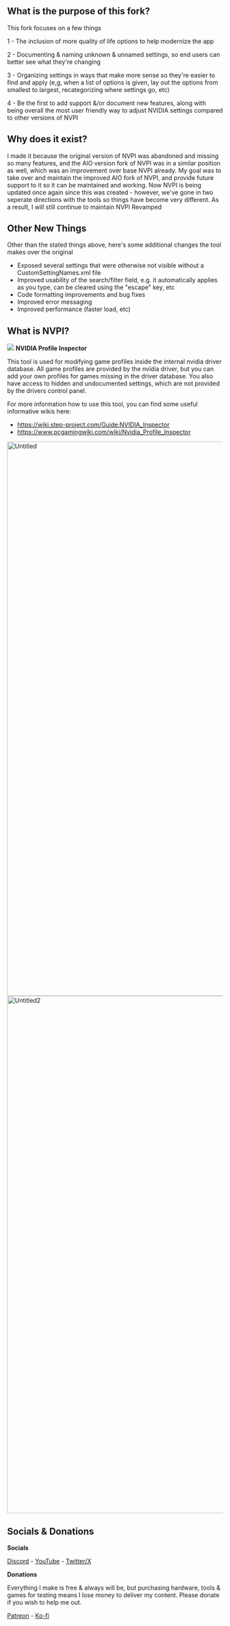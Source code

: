 ## What is the purpose of this fork?

This fork focuses on a few things

1 - The inclusion of more quality of life options to help modernize the app

2 - Documenting & naming unknown & unnamed settings, so end users can better see what they're changing

3 - Organizing settings in ways that make more sense so they're easier to find and apply (e,g, when a list of options is given, lay out the options from smallest to largest, recategorizing where settings go, etc)

4 - Be the first to add support &/or document new features, along with being overall the most user friendly way to adjust NVIDIA settings compared to other versions of NVPI

## Why does it exist?

I made it because the original version of NVPI was abandoned and missing so many features, and the AIO version fork of NVPI was in a similar position as well, which was an improvement over base NVPI already. My goal was to take over and maintain the improved AIO fork of NVPI, and provide future support to it so it can be maintained and working. Now NVPI is being updated once again since this was created - however, we've gone in two seperate directions with the tools so things have become very different. As a result, I will still continue to maintain NVPI Revamped

## Other New Things

Other than the stated things above, here's some additional changes the tool makes over the original

- Exposed several settings that were otherwise not visible without a CustomSettingNames.xml file
- Improved usability of the search/filter field, e.g. it automatically applies as you type, can be cleared using the "escape" key, etc
- Code formatting improvements and bug fixes
- Improved error messaging
- Improved performance (faster load, etc)

## What is NVPI?

![](/nspector/Images/n1-016.png) **NVIDIA Profile Inspector**

This tool is used for modifying game profiles inside the internal nvidia driver database.
All game profiles are provided by the nvidia driver, but you can add your own profiles for games missing in the driver database.
You also have access to hidden and undocumented settings, which are not provided by the drivers control panel.

For more information how to use this tool, you can find some useful informative wikis here:
* https://wiki.step-project.com/Guide:NVIDIA_Inspector
* https://www.pcgamingwiki.com/wiki/Nvidia_Profile_Inspector

<img width="2288" height="1291" alt="Untitled" src="https://github.com/user-attachments/assets/c6798f49-061a-406b-b5b3-bcde607d4563" />

<img width="1229" height="1205" alt="Untitled2" src="https://github.com/user-attachments/assets/8e1e5ed4-359c-4ae3-8eec-df58c922be6e" />

## Socials & Donations

**Socials**

[Discord﻿](https://discord.com/invite/dc74er8TJF) - [YouTube﻿](https://www.youtube.com/c/Hybred) - [Twitter/X](https://x.com/TheHybred)

**D﻿onations**

Everything I make is free & always will be, but purchasing hardware, tools & games for testing means I lose money to deliver my
content. Please donate if you wish to help me out.

[Patreon﻿](https://www.patreon.com/c/Hybred) - [Ko-fi](https://ko-fi.com/hybred)﻿
